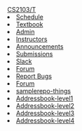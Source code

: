 <navbar placement="top" type="inverse">
  <a slot="brand" href="{{baseUrl}}/index.html" title="Home" class="navbar-brand">CS2103/T</a>
  <li><a href="{{baseUrl}}/index.html">Schedule</a></li>
  <li><a href="{{baseUrl}}/book/index.html" target="_blank">Textbook</a></li>
  <li><a href="{{baseUrl}}/admin/index.html">Admin</a></li>
  <li><a href="https://docs.google.com/document/d/126YRkm4bWW1rai3u0Szc-4mLqhIyQUVL6EC54jM5f2g/pub?embed=true">Instructors</a></li>
  <dropdown text="IVLE">
    <li><a href="https://ivle.nus.edu.sg/v1/Announcement/default.aspx?CourseID=08e0672a-67d5-433f-a66c-6a187939a79a" target="_blank"><span class="glyphicon glyphicon-bullhorn" aria-hidden="true"></span> Announcements</a></li>
    <li><a href="https://ivle.nus.edu.sg/v1/File/Student/Default.aspx?CourseID=08e0672a-67d5-433f-a66c-6a187939a79a" target="_blank"><span class="glyphicon glyphicon-file" aria-hidden="true"></span> Submissions</a></li>
  </dropdown>   
  <dropdown text="Discuss">
    <li><a href="https://nus-cs2103.slack.com" target="_blank"><span class="glyphicon glyphicon-comment" aria-hidden="true"></span> Slack</a></li>
    <li><a href="https://github.com/nus-cs2103-AY1718S1/forum/issues" target="_blank"><span class="glyphicon glyphicon-question-sign" aria-hidden="true"></span> Forum</a></li>
  </dropdown>    
  <dropdown text="GitHub">
    <li><a href="https://github.com/nus-cs2103/website/issues" target="_blank"> <span class="glyphicon glyphicon-thumbs-down" aria-hidden="true"></span> Report Bugs</a></li>
    <li><a href="https://github.com/nus-cs2103-AY1718S1/forum/issues" target="_blank"><span class="glyphicon glyphicon-question-sign" aria-hidden="true"></span> Forum</a></li>
    <li><a href="https://github.com/nus-cs2103-AY1718S1/samplerepo-things" target="_blank">samplerepo-things</a></li>
    <li><a href="https://github.com/nus-cs2103-AY1718S1/addressbook-level1" target="_blank">Addressbook-level1</a></li>
    <li><a href="https://github.com/nus-cs2103-AY1718S1/addressbook-level2" target="_blank">Addressbook-level2</a></li>
    <li><a href="https://github.com/nus-cs2103-AY1718S1/addressbook-level3" target="_blank">Addressbook-level3</a></li>
    <li><a href="https://github.com/nus-cs2103-AY1718S1/addressbook-level4" target="_blank">Addressbook-level4</a></li>
  </dropdown>
</navbar>
